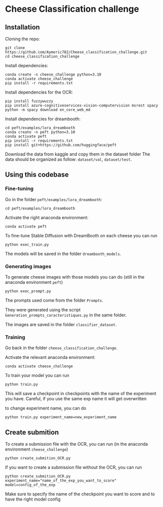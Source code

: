 # Cheese Classification challenge

## Installation

Cloning the repo:
```
git clone https://github.com/Aymeric782/Cheese_classification_challenge.git
cd cheese_classification_challenge
```
Install dependencies:
```
conda create -n cheese_challenge python=3.10
conda activate cheese_challenge
pip install -r requirements.txt
```
Install dependencies for the OCR:
```
pip install fuzzywuzzy
pip install azure-cognitiveservices-vision-computervision msrest spacy
python -m spacy download en_core_web_md
```
Install dependencies for dreambooth:
```
cd peft/examples/lora_dreambooth
conda create -n peft python=3.10
conda activate peft
pip install -r requirements.txt
pip install git+https://github.com/huggingface/peft
```

Download the data from kaggle and copy them in the dataset folder
The data should be organized as follow: ```dataset/val```, ```dataset/test```.

## Using this codebase

### Fine-tuning

Go in the folder ```peft/examples/lora_dreambooth```:
```
cd peft/examples/lora_dreambooth
```
Activate the right anaconda environment:
```
conda activate peft
```

To fine-tune Stable Diffusion with DreamBooth on each cheese you can run
```
python exec_train.py
```
The models will be saved in the folder ```dreambooth_models```.

### Generating images

To generate cheese images with those models you can do (still in the anaconda environment ```peft```)
```
python exec_prompt.py
```
The prompts used come from the folder ```Prompts```.

They were generated using the script ```Generation_prompts_caracteristiques.py``` in the same folder.

The images are saved in the folder ```classifier_dataset```.

### Training

Go back in the folder ```cheese_classification_challenge```.

Activate the relevant anaconda environment:
```
conda activate cheese_challenge
```

To train your model you can run 

```
python train.py
```

This will save a checkpoint in checkpoints with the name of the experiment you have. Careful, if you use the same exp name it will get overwritten

to change experiment name, you can do

```
python train.py experiment_name=new_experiment_name
```

## Create submition

To create a submission file with the OCR, you can run (in the anaconda environment ```cheese_challenge```)
```
python create_submition_OCR.py
```

If you want to create a submission file without the OCR, you can run 
```
python create_submition_OCR.py experiment_name="name_of_the_exp_you_want_to_score" model=config_of_the_exp
```
Make sure to specify the name of the checkpoint you want to score and to have the right model config